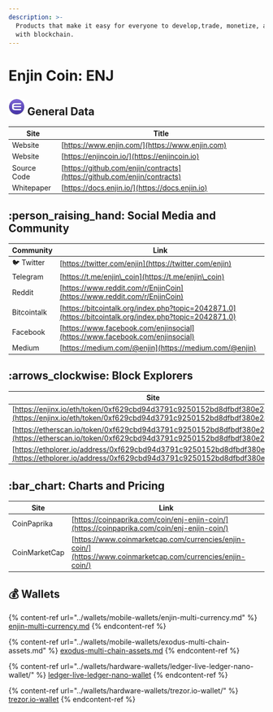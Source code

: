 ```yaml
---
description: >-
  Products that make it easy for everyone to develop,trade, monetize, and market
  with blockchain.
---
```


# Enjin Coin: ENJ

## <img src="../.gitbook/assets/enj.png" alt="" data-size="original"> General Data

| Site        | Title                                                                    |
| ----------- | ------------------------------------------------------------------------ |
| Website     | [https://www.enjin.com/](https://www.enjin.com)                          |
| Website     | [https://enjincoin.io/](https://enjincoin.io)                            |
| Source Code | [https://github.com/enjin/contracts](https://github.com/enjin/contracts) |
| Whitepaper  | [https://docs.enjin.io/](https://docs.enjin.io)                          |

## :person\_raising\_hand: Social Media and Community

| Community      | Link                                                                                                   |
| -------------- | ------------------------------------------------------------------------------------------------------ |
| :bird: Twitter | [https://twitter.com/enjin](https://twitter.com/enjin)                                                 |
| Telegram       | [https://t.me/enjin\_coin](https://t.me/enjin\_coin)                                                   |
| Reddit         | [https://www.reddit.com/r/EnjinCoin](https://www.reddit.com/r/EnjinCoin)                               |
| Bitcointalk    | [https://bitcointalk.org/index.php?topic=2042871.0](https://bitcointalk.org/index.php?topic=2042871.0) |
| Facebook       | [https://www.facebook.com/enjinsocial](https://www.facebook.com/enjinsocial)                           |
| Medium         | [https://medium.com/@enjin](https://medium.com/@enjin)                                                 |

## :arrows\_clockwise: Block Explorers

| Site                                                                                                                                               |
| -------------------------------------------------------------------------------------------------------------------------------------------------- |
| [https://enjinx.io/eth/token/0xf629cbd94d3791c9250152bd8dfbdf380e2a3b9c](https://enjinx.io/eth/token/0xf629cbd94d3791c9250152bd8dfbdf380e2a3b9c)   |
| [https://etherscan.io/token/0xf629cbd94d3791c9250152bd8dfbdf380e2a3b9c](https://etherscan.io/token/0xf629cbd94d3791c9250152bd8dfbdf380e2a3b9c)     |
| [https://ethplorer.io/address/0xf629cbd94d3791c9250152bd8dfbdf380e2a3b9c](https://ethplorer.io/address/0xf629cbd94d3791c9250152bd8dfbdf380e2a3b9c) |

## :bar\_chart: Charts and Pricing

| Site          | Link                                                                                                         |
| ------------- | ------------------------------------------------------------------------------------------------------------ |
| CoinPaprika   | [https://coinpaprika.com/coin/enj-enjin-coin/](https://coinpaprika.com/coin/enj-enjin-coin/)                 |
| CoinMarketCap | [https://www.coinmarketcap.com/currencies/enjin-coin/](https://www.coinmarketcap.com/currencies/enjin-coin/) |

## :moneybag: Wallets

{% content-ref url="../wallets/mobile-wallets/enjin-multi-currency.md" %}
[enjin-multi-currency.md](../wallets/mobile-wallets/enjin-multi-currency.md)
{% endcontent-ref %}

{% content-ref url="../wallets/mobile-wallets/exodus-multi-chain-assets.md" %}
[exodus-multi-chain-assets.md](../wallets/mobile-wallets/exodus-multi-chain-assets.md)
{% endcontent-ref %}

{% content-ref url="../wallets/hardware-wallets/ledger-live-ledger-nano-wallet/" %}
[ledger-live-ledger-nano-wallet](../wallets/hardware-wallets/ledger-live-ledger-nano-wallet/)
{% endcontent-ref %}

{% content-ref url="../wallets/hardware-wallets/trezor.io-wallet/" %}
[trezor.io-wallet](../wallets/hardware-wallets/trezor.io-wallet/)
{% endcontent-ref %}
